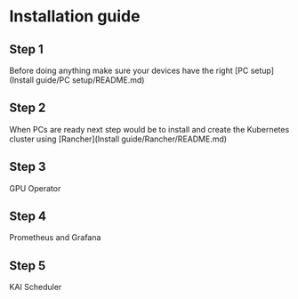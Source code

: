 # Installation guide
## Step 1
Before doing anything make sure your devices have the right [PC setup](Install guide/PC setup/README.md)

## Step 2
When PCs are ready next step would be to install and create the Kubernetes cluster using [Rancher](Install guide/Rancher/README.md)

## Step 3
GPU Operator

## Step 4
Prometheus and Grafana

## Step 5
KAI Scheduler